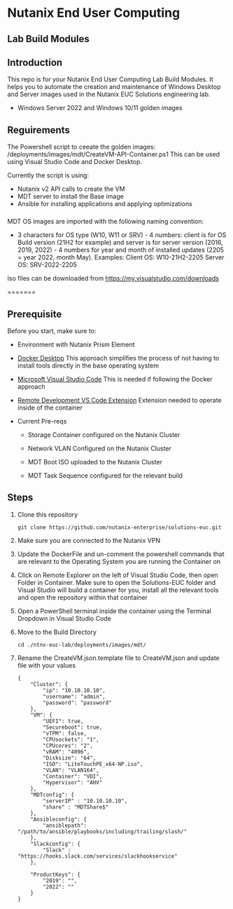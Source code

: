# Nutanix End User Computing 
## Lab Build Modules

## Introduction
This repo is for your Nutanix End User Computing Lab Build Modules. It helps you to automate the creation and maintenance of Windows Desktop and Server images used in the Nutanix EUC Solutions engineering lab.


* Windows Server 2022 and Windows 10/11 golden images

## Reguirements
The Powershell script to ceeate the golden images: /deployments/images/mdt/CreateVM-API-Container.ps1
This can be used using Visual Studio Code and Docker Desktop.

Currently the script is using:

* Nutanix v2 API calls to create the VM
* MDT server to install the Base image
* Ansible for installing applications and applying optimizations

###
MDT OS images are imported with the following naming convention:
* 3 characters for OS type (W10, W11 or SRV) - 4 numbers: client is for OS Build version (21H2 for example) and server is for server version (2016, 2019, 2022) - 4 numbers for year and month of installed updates (2205 = year 2022, month May).
Examples:
Client OS: W10-21H2-2205
Server OS: SRV-2022-2205

Iso files can be downloaded from https://my.visualstudio.com/downloads

=======
## Prerequisite
Before you start, make sure to:

* Environment with Nutanix Prism Element

* [Docker Desktop](https://www.docker.com/products/docker-desktop/) This approach simplifies the process of not having to install tools directly in the base operating system

* [Microsoft Visual Studio Code](https://code.visualstudio.com/) This is needed if following the Docker approach

* [Remote Development VS Code Extension](https://marketplace.visualstudio.com/items?itemName=ms-vscode-remote.vscode-remote-extensionpack) Extension needed to operate inside of the container

* Current Pre-reqs

    * Storage Container configured on the Nutanix Cluster

    * Network VLAN Configured on the Nutanix Cluster

    * MDT Boot ISO uploaded to the Nutanix Cluster

    * MDT Task Sequence configured for the relevant build

## Steps

1. Clone this repository

    ```
    git clone https://github.com/nutanix-enterprise/solutions-euc.git
    ```

1. Make sure you are connected to the Nutanix VPN

1. Update the DockerFile and un-comment the powershell commands that are relevant to the Operating System you are running the Container on

1. Click on Remote Explorer on the left of Visual Studio Code, then open Folder in Container. Make sure to open the Solutions-EUC folder and Visual Studio will build a container for you, install all the relevant tools and open the repository within that container

1. Open a PowerShell terminal inside the container using the Terminal Dropdown in Visual Studio Code

1. Move to the Build Directory

    ```
    cd ./ntnx-euc-lab/deployments/images/mdt/
    ```

1. Rename the CreateVM.json.template file to CreateVM.json and update file with your values

    ```
    {
        "Cluster": {
            "ip": "10.10.10.10",
            "username": "admin",
            "password": "password"
        },
        "VM": {
            "UEFI": true,
            "Secureboot": true,
            "vTPM": false,
            "CPUsockets": "1",
            "CPUcores": "2",
            "vRAM": "4096",
            "Disksize": "64",
            "ISO": "LiteTouchPE_x64-NP.iso", 
            "VLAN": "VLAN164",
            "Container": "VDI",
            "Hypervisor": "AHV"
        },
        "MDTconfig": {
            "serverIP" : "10.10.10.10",
            "share" : "MDTShare$"
        },
        "Ansibleconfig": {
            "ansiblepath": "/path/to/ansible/playbooks/including/trailing/slash/"
        },
        "Slackconfig": {
            "Slack" : "https://hooks.slack.com/services/slackhookservice"
        },
        
        "ProductKeys": {
            "2019": "",
            "2022": ""
        }
    }
    ```

